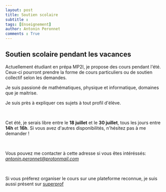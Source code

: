 ```yaml
---
layout: post
title: Soutien scolaire
subtitle : 
tags: [Enseignement]
author: Antonin Peronnet
comments : True
---
```


## Soutien scolaire pendant les vacances


Actuellement étudiant en prépa MP2I, je propose des cours pendant l'été. Ceux-ci pourront prendre la forme de cours particuliers ou de soutien collectif selon les demandes.                                                            


Je suis passioné de mathématiques, physique et informatique, domaines que je maitrise. 

Je suis près à expliquer ces sujets à tout profil d'élève.

<br>

Cet été, je serais libre entre le **18 juillet** et le **30 juillet**, tous les jours entre **14h** et **16h**.
Si vous avez d'autres disponibilités, n'hésitez pas à me demander !

<br>

Vous pouvez me contacter à cette adresse si vous êtes intéréssés: *antonin.peronnet@protonmail.com*

<br>


Si vous préferez organiser le cours sur une plateforme reconnue, je suis aussi présent sur [superprof](https://www.superprof.fr/actuellement-prepa-mp2i-propose-aide-assimiler-cours-physique-maths-matiere-scientifique-peux.html)
